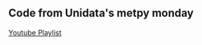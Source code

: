 ## Code from Unidata's metpy monday

[Youtube Playlist](https://www.youtube.com/watch?v=-fOfyHYpKck&list=PLQut5OXpV-0ir4IdllSt1iEZKTwFBa7kO)
